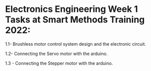

# Electronics Engineering Week 1 Tasks at Smart Methods Training 2022:

1.1- Brushless motor control system design and the electronic circuit. 

1.2- Connecting the Servo motor with the arduino. 

1.3 - Connecting the Stepper motor with the arduino.
